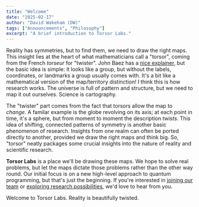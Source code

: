 ```yaml
---
title: "Welcome"
date: "2025-02-17"
author: "David Wakeham (DW)"
tags: ["Announcements", "Philosophy"]
excerpt: "A brief introduction to Torsor Labs."
---
```


Reality has symmetries, but to find them, we need to draw the right maps. This insight lies at the heart of what mathematicians call a "torsor", coming from the French *torseur* for "twister". John Baez has a [nice explainer](https://math.ucr.edu/home/baez/torsors.html), but the basic idea is simple: it looks like a group, but without the labels, coordinates, or landmarks a group usually comes with. It's a bit like a mathematical version of the map/territory distinction! I think this is how research works. The universe is full of pattern and structure, but we need to map it out ourselves. Science is cartography.

The "twister" part comes from the fact that torsors allow the map to *change*. A familar example is the globe revolving on its axis; at each point in time, it's a sphere, but from moment to moment the description *twists*. This idea of shifting, connected patterns of symmetry is another basic phenomenon of research. Insights from one realm can often be ported directly to another, provided we draw the right maps and think big. So, "torsor" neatly packages some crucial insights into the nature of reality and scientific research.

**Torsor Labs** is a place we'll be drawing these maps. We hope to solve real problems, but let the maps dictate those problems rather than the other way round. Our initial focus is on a new high-level approach to quantum programming, but that's just the beginning. If you're interested in [joining our team](https://torsor.io/#team) or [exploring research possibilities](https://torsor.io/#consulting), we'd love to hear from you.

Welcome to Torsor Labs. Reality is beautifully twisted.
